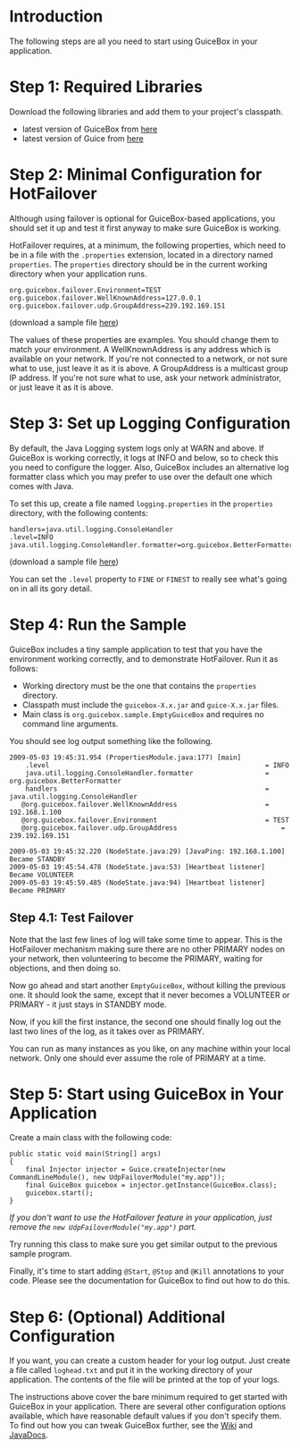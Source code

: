 # Introduction #

The following steps are all you need to start using GuiceBox in your application.

# Step 1: Required Libraries #

Download the following libraries and add them to your project's classpath.
  * latest version of GuiceBox from [here](http://code.google.com/p/guicebox/downloads/list)
  * latest version of Guice from [here](http://code.google.com/p/google-guice/downloads/list)

# Step 2: Minimal Configuration for HotFailover #

Although using failover is optional for GuiceBox-based applications, you should set it up and test it first anyway to make sure GuiceBox is working.

HotFailover requires, at a minimum, the following properties, which need to be in a file with the `.properties` extension, located in a directory named `properties`. The `properties` directory should be in the current working directory when your application runs.
```
org.guicebox.failover.Environment=TEST
org.guicebox.failover.WellKnownAddress=127.0.0.1
org.guicebox.failover.udp.GroupAddress=239.192.169.151
```
(download a sample file [here](http://guicebox.googlecode.com/files/failover.properties))

The values of these properties are examples. You should change them to match your environment. A WellKnownAddress is any address which is available on your network. If you're not connected to a network, or not sure what to use, just leave it as it is above. A GroupAddress is a multicast group IP address. If you're not sure what to use, ask your network administrator, or just leave it as it is above.

# Step 3: Set up Logging Configuration #

By default, the Java Logging system logs only at WARN and above. If GuiceBox is working correctly, it logs at INFO and below, so to check this you need to configure the logger. Also, GuiceBox includes an alternative log formatter class which you may prefer to use over the default one which comes with Java.

To set this up, create a file named `logging.properties` in the `properties` directory, with the following contents:
```
handlers=java.util.logging.ConsoleHandler
.level=INFO
java.util.logging.ConsoleHandler.formatter=org.guicebox.BetterFormatter
```
(download a sample file [here](http://guicebox.googlecode.com/files/logging.properties))

You can set the `.level` property to `FINE` or `FINEST` to really see what's going on in all its gory detail.

# Step 4: Run the Sample #

GuiceBox includes a tiny sample application to test that you have the environment working correctly, and to demonstrate HotFailover. Run it as follows:
  * Working directory must be the one that contains the `properties` directory.
  * Classpath must include the `guicebox-X.x.jar` and `guice-X.x.jar` files.
  * Main class is `org.guicebox.sample.EmptyGuiceBox` and requires no command line arguments.

You should see log output something like the following.
```
2009-05-03 19:45:31.954 (PropertiesModule.java:177) [main] 
    .level                                                      = INFO
    java.util.logging.ConsoleHandler.formatter                  = org.guicebox.BetterFormatter
    handlers                                                    = java.util.logging.ConsoleHandler
   @org.guicebox.failover.WellKnownAddress                      = 192.168.1.100
   @org.guicebox.failover.Environment                           = TEST
   @org.guicebox.failover.udp.GroupAddress                          = 239.192.169.151

2009-05-03 19:45:32.220 (NodeState.java:29) [JavaPing: 192.168.1.100] Became STANDBY
2009-05-03 19:45:54.478 (NodeState.java:53) [Heartbeat listener] Became VOLUNTEER
2009-05-03 19:45:59.485 (NodeState.java:94) [Heartbeat listener] Became PRIMARY
```

## Step 4.1: Test Failover ##

Note that the last few lines of log will take some time to appear. This is the HotFailover mechanism making sure there are no other PRIMARY nodes on  your network, then volunteering to become the PRIMARY, waiting for objections, and then doing so.

Now go ahead and start another `EmptyGuiceBox`, without killing the previous one. It should look the same, except that it never becomes a VOLUNTEER or PRIMARY - it just stays in STANDBY mode.

Now, if you kill the first instance, the second one should finally log out the last two lines of the log, as it takes over as PRIMARY.

You can run as many instances as you like, on any machine within your local network. Only one should ever assume the role of PRIMARY at a time.

# Step 5: Start using GuiceBox in Your Application #

Create a main class with the following code:
```
public static void main(String[] args)
{
	final Injector injector = Guice.createInjector(new CommandLineModule(), new UdpFailoverModule("my.app"));
	final GuiceBox guicebox = injector.getInstance(GuiceBox.class);
	guicebox.start();
}
```
_If you don't want to use the HotFailover feature in your application, just remove the `new UdpFailoverModule("my.app")` part._

Try running this class to make sure you get similar output to the previous sample program.

Finally, it's time to start adding `@Start`, `@Stop` and `@Kill` annotations to your code. Please see the documentation for GuiceBox to find out how to do this.

# Step 6: (Optional) Additional Configuration #

If you want, you can create a custom header for your log output. Just create a file called `loghead.txt` and put it in the working directory of your application. The contents of the file will be printed at the top of your logs.

The instructions above cover the bare minimum required to get started with GuiceBox in your application. There are several other configuration options available, which have reasonable default values if you don't specify them. To find out how you can tweak GuiceBox further, see the [Wiki](http://code.google.com/p/guicebox/w/list) and [JavaDocs](http://guicebox.googlecode.com/svn/trunk/javadoc/index.html).